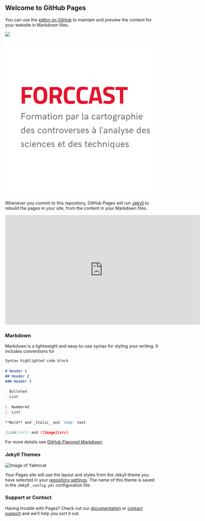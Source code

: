 ## Welcome to GitHub Pages

You can use the [editor on GitHub](https://github.com/thomastari/websitetest/edit/master/index.md) to maintain and preview the content for your website in Markdown files.

![]({{site.baseurl}}/SciencesPo_Embleme_Rouge_RVB.png)

![mon oimage](https://github.com/thomastari/websitetest/raw/master/logo-carre.png)

Whenever you commit to this repository, GitHub Pages will run [Jekyll](https://jekyllrb.com/) to rebuild the pages in your site, from the content in your Markdown files.

<iframe width="640" height="360" src="https://www.youtube.com/embed/dbbtmskCRUY" frameborder="0" allowfullscreen></iframe>

### Markdown

Markdown is a lightweight and easy-to-use syntax for styling your writing. It includes conventions for

```markdown
Syntax highlighted code block

# Header 1
## Header 2
### Header 3

- Bulleted
- List

1. Numbered
2. List

**Bold** and _Italic_ and `Code` text

[Link](url) and ![Image](src)
```
For more details see [GitHub Flavored Markdown](https://guides.github.com/features/mastering-markdown/).

### Jekyll Themes

![Image of Yaktocat](https://octodex.github.com/images/yaktocat.png)

Your Pages site will use the layout and styles from the Jekyll theme you have selected in your [repository settings](https://github.com/thomastari/websitetest/settings). The name of this theme is saved in the Jekyll `_config.yml` configuration file.

### Support or Contact

Having trouble with Pages? Check out our [documentation](https://help.github.com/categories/github-pages-basics/) or [contact support](https://github.com/contact) and we’ll help you sort it out.
